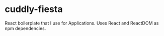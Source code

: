 # cuddly-fiesta

React boilerplate that I use for Applications. Uses React and ReactDOM as npm dependencies.
